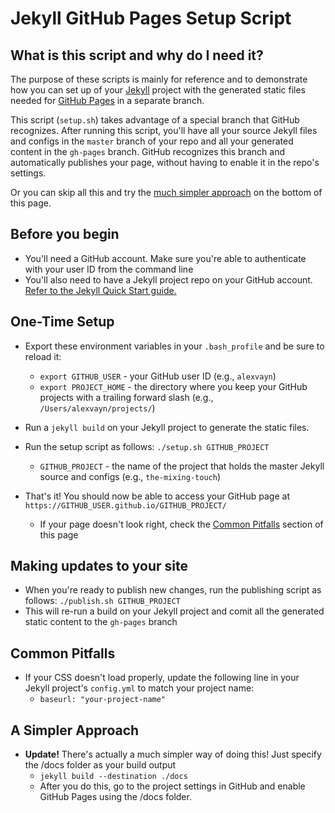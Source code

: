 # Jekyll GitHub Pages Setup Script

## What is this script and why do I need it?
The purpose of these scripts is mainly for reference and to demonstrate how you can set up of your [Jekyll](https://jekyllrb.com/) project with the generated static files needed for [GitHub Pages](https://pages.github.com/) in a separate branch.

This script (`setup.sh`) takes advantage of a special branch that GitHub recognizes. After running this script, you'll have all your source Jekyll files and configs in the `master` branch of your repo and all your generated content in the `gh-pages` branch. GitHub recognizes this branch and automatically publishes your page, without having to enable it in the repo's settings.

Or you can skip all this and try the [much simpler approach](#simpler) on the bottom of this page.

## Before you begin
* You'll need a GitHub account. Make sure you're able to authenticate with your user ID from the command line
* You'll also need to have a Jekyll project repo on your GitHub account. [Refer to the Jekyll Quick Start guide.](https://jekyllrb.com/docs/quickstart)

## One-Time Setup
* Export these environment variables in your `.bash_profile` and be sure to reload it:
    * `export GITHUB_USER` - your GitHub user ID (e.g., `alexvayn`)
    * `export PROJECT_HOME` - the directory where you keep your GitHub projects with a trailing forward slash (e.g., `/Users/alexvayn/projects/`)
* Run a `jekyll build` on your Jekyll project to generate the static files.
* Run the setup script as follows: `./setup.sh GITHUB_PROJECT`
    * `GITHUB_PROJECT` - the name of the project that holds the master Jekyll source and configs (e.g., `the-mixing-touch`)

* That's it! You should now be able to access your GitHub page at `https://GITHUB_USER.github.io/GITHUB_PROJECT/`
    * If your page doesn't look right, check the [Common Pitfalls](#pitfalls) section of this page

## Making updates to your site
* When you're ready to publish new changes, run the publishing script as follows: `./publish.sh GITHUB_PROJECT`
* This will re-run a build on your Jekyll project and comit all the generated static content to the `gh-pages` branch

## <a name="pitfalls"></a> Common Pitfalls
* If your CSS doesn't load properly, update the following line in your Jekyll project's `config.yml` to match your project name:
  * ```baseurl: "your-project-name"```

## <a name="simpler"></a>A Simpler Approach
* **Update!** There's actually a much simpler way of doing this! Just specify the /docs folder as your build output
    * ```jekyll build --destination ./docs```
    * After you do this, go to the project settings in GitHub and enable GitHub Pages using the /docs folder.
